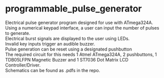# programmable_pulse_generator
Electrical pulse generator program designed for use with ATmega324A. <br />
Using a numerical keypad interface, a user can input the number of pulses to generate. <br />
Electrical burst signals are displayed to the user using LEDs. <br /> 
Invalid key inputs trigger an audible buzzer. <br /> 
Pulse generation can be reset using a designated pushbutton <br />
The required circuit for this needs 1 Atmel ATmega324A, 2 pushbuttons, 1 TDB05LFPN Magnetic Buzzer and 1 ST7036 Dot Matrix LCD Controller/Driver. <br />
Schematics can be found as .pdfs in the repo. <br />
